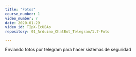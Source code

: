 ```yaml
---
title: "Fotos"
course_number: 1
video_number: 7
date: 2020-01-29
video_id: TIpX-EcUBAo
repository: 01_Arduino_ChatBot_Telegram/1.7-Foto

---
```


Enviando fotos por telegram para hacer sistemas de seguridad
